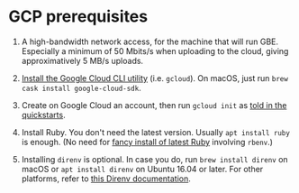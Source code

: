 # GCP prerequisites

1. A high-bandwidth network access, for the machine that will run GBE.
   Especially a minimum of 50 Mbits/s when uploading to the cloud, giving
   approximatively 5 MB/s uploads.

2. [Install the Google Cloud CLI utility](https://cloud.google.com/sdk/downloads)
   (i.e. `gcloud`). On macOS, just run `brew cask install google-cloud-sdk`.

3. Create on Google Cloud an account, then run `gcloud init` as
   [told in the quickstarts](https://cloud.google.com/sdk/docs/quickstarts).

4. Install Ruby. You don't need the latest version. Usually `apt install ruby`
   is enough. (No need for
   [fancy install of latest Ruby](https://gorails.com/setup/ubuntu/16.04#ruby)
   involving `rbenv`.)

5. Installing `direnv` is optional. In case you do, run `brew install direnv`
   on macOS or `apt install direnv` on Ubuntu 16.04 or later. For other
   platforms, refer to
   [this Direnv documentation](https://github.com/direnv/direnv#install).

[bosh_cli_v2]: <https://github.com/cloudfoundry/bosh-cli>
[instal_cloud_sdk]: <https://cloud.google.com/sdk/downloads>
[install_direnv]: <https://github.com/direnv/direnv#install>
